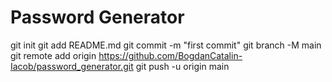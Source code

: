 # Password Generator

git init
git add README.md
git commit -m "first commit"
git branch -M main
git remote add origin https://github.com/BogdanCatalin-Iacob/password_generator.git
git push -u origin main